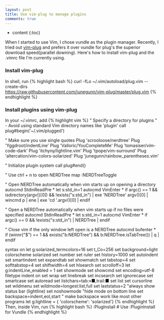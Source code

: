 ```yaml
---
layout: post
title: Use vim-plug to manage plugins
comments: true
---
```

* content
{:toc}

When I started to use Vim, I chose vundle as the plugin manager. Recently, I tried out [vim-plug](https://github.com/junegunn/vim-plug) and prefers it over vundle for plug's the superior download speed(parallel downing). Here's how to install vim-plug and the .vimrc file I'm currently using.

<!--more-->
### Install vim-plug
In shell, run
{% highlight bash %}
curl -fLo ~/.vim/autoload/plug.vim --create-dirs \
    https://raw.githubusercontent.com/junegunn/vim-plug/master/plug.vim
{% endhighlight %}
### Install plugins using vim-plug
In your ~/.vimrc, add
{% highlight vim %}
" Specify a directory for plugins
" - Avoid using standard Vim directory names like 'plugin'
call plug#begin('~/.vim/plugged')

" Make sure you use single quotes
Plug 'scrooloose/nerdtree'
Plug 'Yggdroot/indentLine'
Plug 'Valloric/YouCompleteMe'
Plug 'tomasiser/vim-code-dark'
Plug 'itchyny/lightline.vim'
Plug 'tpope/vim-surround'
Plug 'altercation/vim-colors-solarized'
Plug 'junegunn/rainbow_parentheses.vim'

" Initialize plugin system
call plug#end()

" Use ctrl + n to open NERDTree
map <C-n> :NERDTreeToggle<CR>

" Open NERDTree automatically when vim starts up on opening a directory
autocmd StdinReadPre * let s:std_in=1
autocmd VimEnter * if argc() == 1 && isdirectory(argv()[0]) && !exists("s:std_in") | exe 'NERDTree' argv()[0] | wincmd p | ene | exe 'cd '.argv()[0] | endif

" Open a NERDTree automatically when vim starts up if no files were specified
autocmd StdinReadPre * let s:std_in=1
autocmd VimEnter * if argc() == 0 && !exists("s:std_in") | NERDTree | endif

" Close vim if the only window left open is a NERDTree
autocmd bufenter * if (winnr("$") == 1 && exists("b:NERDTree") && b:NERDTree.isTabTree()) | q | endif

syntax on
let g:solarized_termcolors=16
set t_Co=256
set background=light
colorscheme solarized
set number
set ruler
set history=1000
set autoindent
set smartindent
set expandtab
set showmatch
set tabstop=4
set softtabstop=4
set shiftwidth=4
set hlsearch
set scrolloff=3
let g:indentLine_enabled = 1
set showmode
set showcmd
set encoding=utf-8
filetype indent on
set wrap
set linebreak
set incsearch
set ignorecase
set smartcase
set autoread
set listchars=tab:»■,trail:■
set list
set cursorline
set wildmenu
set wildmode=longest:list,full
set laststatus=2 "always show status bar (lightline)
set noshowmode   "hide mode on bottom line
set backspace=indent,eol,start " make backspace work like most other programs
let g:lightline = { 'colorscheme': 'solarized'}
{% endhighlight %}
Then, inside Vim, run
{% highlight bash %}
:PlugInstall # Use :PluginInstall for Vundle
{% endhighlight %}
